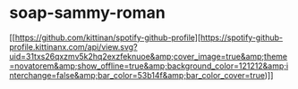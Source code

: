 # soap-sammy-roman
[[https://github.com/kittinan/spotify-github-profile][https://spotify-github-profile.kittinanx.com/api/view.svg?uid=31txs26qxzmv5k2hq2exzfeknuoe&amp;cover_image=true&amp;theme=novatorem&amp;show_offline=true&amp;background_color=121212&amp;interchange=false&amp;bar_color=53b14f&amp;bar_color_cover=true)]]
